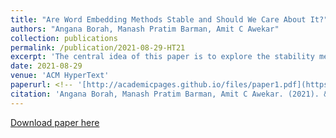 ```yaml
---
title: "Are Word Embedding Methods Stable and Should We Care About It?"
authors: "Angana Borah, Manash Pratim Barman, Amit C Awekar"
collection: publications
permalink: /publication/2021-08-29-HT21
excerpt: 'The central idea of this paper is to explore the stability measurement of WEMs using intrinsic evaluation based on word similarity. We experiment with three popular WEMs: Word2Vec, GloVe, and fastText. For stability measurement, we investigate the effect of five parameters involved in training these models. We perform experiments using four real-world datasets from different domains: Wikipedia, News, Song lyrics, and European parliament proceedings. We also observe the effect of WEM stability on two downstream tasks: Clustering and Fairness evaluation. Our experiments indicate that amongst the three WEMs, fastText is the most stable, followed by GloVe and Word2Vec.'
date: 2021-08-29
venue: 'ACM HyperText'
paperurl: <!-- '[http://academicpages.github.io/files/paper1.pdf](https://dl.acm.org/doi/10.1145/3465336.3475098)' -->
citation: 'Angana Borah, Manash Pratim Barman, Amit C Awekar. (2021). &quot;Are Word Embedding Methods Stable and Should We Care About It?&quot; <i>In Proceedings of the 32nd ACM Conference on Hypertext and Social Media </i>. (pp. 45-55).'
---
```

<!-- This paper is about the number 2. The number 3 is left for future work. -->

[Download paper here](https://dl.acm.org/doi/10.1145/3465336.3475098)

<!-- Recommended citation: Angana Borah, Manash Pratim Barman, Amit C Awekar. (2021). "Are Word Embedding Methods Stable and Should We Care About It?" <i>In Proceedings of the 32nd ACM Conference on Hypertext and Social Media </i>. (pp. 45-55). -->
